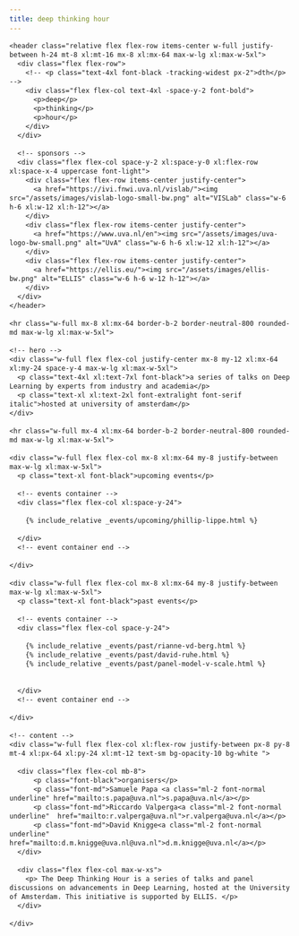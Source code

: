 ```yaml
---
title: deep thinking hour
---
```

<html lang="{{ page.lang | default: site.lang | default: 'en' }}">
<head>
  <meta charset="utf-8">
  <meta http-equiv="X-UA-Compatible" content="IE=edge">
  <meta name="viewport" content="width=device-width, initial-scale=1">

  <!-- include favicon -->
  <link rel="icon" href="/assets/images/favicon.png">
  <link rel="stylesheet" href="/assets/css/style.css">
  <link rel="stylesheet" type="text/css" href="https://cdn.jsdelivr.net/gh/dreampulse/computer-modern-web-font@master/fonts.css">

</head>

  <body class="relative flex flex-col items-center text-emerald-950 font-dm text-sm xl:text-lg bg-violet-500 bg-gradient-to-r from-violet-500 to-emerald-300 tracking-tighter overscroll-contain">

    <header class="relative flex flex-row items-center w-full justify-between h-24 mt-8 xl:mt-16 mx-8 xl:mx-64 max-w-lg xl:max-w-5xl">
      <div class="flex flex-row">
        <!-- <p class="text-4xl font-black -tracking-widest px-2">dth</p> -->
        <div class="flex flex-col text-4xl -space-y-2 font-bold">
          <p>deep</p>
          <p>thinking</p>
          <p>hour</p>
        </div>
      </div>

      <!-- sponsors -->
      <div class="flex flex-col space-y-2 xl:space-y-0 xl:flex-row xl:space-x-4 uppercase font-light">
        <div class="flex flex-row items-center justify-center">
          <a href="https://ivi.fnwi.uva.nl/vislab/"><img src="/assets/images/vislab-logo-small-bw.png" alt="VISLab" class="w-6 h-6 xl:w-12 xl:h-12"></a>
        </div>
        <div class="flex flex-row items-center justify-center">
          <a href="https://www.uva.nl/en"><img src="/assets/images/uva-logo-bw-small.png" alt="UvA" class="w-6 h-6 xl:w-12 xl:h-12"></a>
        </div>
        <div class="flex flex-row items-center justify-center">
          <a href="https://ellis.eu/"><img src="/assets/images/ellis-bw.png" alt="ELLIS" class="w-6 h-6 w-12 h-12"></a>
        </div>
      </div>
    </header>

    <hr class="w-full mx-8 xl:mx-64 border-b-2 border-neutral-800 rounded-md max-w-lg xl:max-w-5xl">

    <!-- hero -->
    <div class="w-full flex flex-col justify-center mx-8 my-12 xl:mx-64 xl:my-24 space-y-4 max-w-lg xl:max-w-5xl">
      <p class="text-4xl xl:text-7xl font-black">a series of talks on Deep Learning by experts from industry and academia</p>
      <p class="text-xl xl:text-2xl font-extralight font-serif italic">hosted at university of amsterdam</p>
    </div>

    <hr class="w-full mx-4 xl:mx-64 border-b-2 border-neutral-800 rounded-md max-w-lg xl:max-w-5xl">

    <div class="w-full flex flex-col mx-8 xl:mx-64 my-8 justify-between max-w-lg xl:max-w-5xl">
      <p class="text-xl font-black">upcoming events</p>

      <!-- events container -->
      <div class="flex flex-col xl:space-y-24">

        {% include_relative _events/upcoming/phillip-lippe.html %}

      </div>
      <!-- event container end -->

    </div>

    <div class="w-full flex flex-col mx-8 xl:mx-64 my-8 justify-between max-w-lg xl:max-w-5xl">
      <p class="text-xl font-black">past events</p>

      <!-- events container -->
      <div class="flex flex-col space-y-24">

        {% include_relative _events/past/rianne-vd-berg.html %}
        {% include_relative _events/past/david-ruhe.html %}
        {% include_relative _events/past/panel-model-v-scale.html %}


      </div>
      <!-- event container end -->

    </div>

    <!-- content -->
    <div class="w-full flex flex-col xl:flex-row justify-between px-8 py-8 mt-4 xl:px-64 xl:py-24 xl:mt-12 text-sm bg-opacity-10 bg-white ">
      
      <div class="flex flex-col mb-8">
          <p class="font-black">organisers</p>
          <p class="font-md">Samuele Papa <a class="ml-2 font-normal underline" href="mailto:s.papa@uva.nl">s.papa@uva.nl</a></p>
          <p class="font-md">Riccardo Valperga<a class="ml-2 font-normal underline"  href="mailto:r.valperga@uva.nl">r.valperga@uva.nl</a></p>
          <p class="font-md">David Knigge<a class="ml-2 font-normal underline" href="mailto:d.m.knigge@uva.nl@uva.nl">d.m.knigge@uva.nl</a></p>
      </div>

      <div class="flex flex-col max-w-xs">
        <p> The Deep Thinking Hour is a series of talks and panel discussions on advancements in Deep Learning, hosted at the University of Amsterdam. This initiative is supported by ELLIS. </p>
      </div>

    </div>

  </body>

</html>
